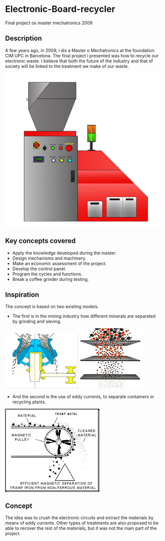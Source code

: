 # Electronic-Board-recycler
Final project os master mechatronics 2009

## Description ##

A few years ago, in 2009, i dis a Master o Mechatronics at the foundation CIM UPC in Barcelona. The final project i presented was how to recycle our electronic waste. I believe that both the future of the industry and that of society will be linked to the treatment we make of our waste.

![image info](./pictures/recicladoradeplacas.jpg)

## Key concepts covered ##
- Apply the knowledge developed during the master.
- Design mechanisms and machinery.
- Make an economic assessment of the project.
- Develop the control panel.
- Program the cycles and functions.
- Break a coffee grinder during testing.

## Inspiration ##

The concept is based on two existing models.

- The first is in the mining industry how different minerals are separated by grinding and sieving.

![image info](./pictures/triturado.jpg)  ![image info](./pictures/tamizado.jpg)

- And the second is the use of eddy currents, to separate containers in recycling plants.

![image info](./pictures/foucault.jpg)

## Concept ##

The idea was to crush the electronic circuits and extract the materials by means of eddy currents. Other types of treatments are also proposed to be able to recover the rest of the materials, but it was not the main part of the project.



